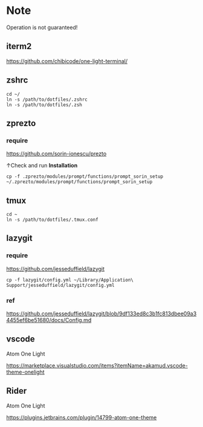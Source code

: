 # Note
Operation is not guaranteed!

## iterm2
https://github.com/chibicode/one-light-terminal/

## zshrc
```
cd ~/
ln -s /path/to/dotfiles/.zshrc
ln -s /path/to/dotfiles/.zsh
```

## zprezto

### require
https://github.com/sorin-ionescu/prezto

↑Check and run **Installation** 

```
cp -f .zprezto/modules/prompt/functions/prompt_sorin_setup ~/.zprezto/modules/prompt/functions/prompt_sorin_setup
```


## tmux
```
cd ~
ln -s /path/to/dotfiles/.tmux.conf
```

## lazygit
### require
https://github.com/jesseduffield/lazygit

```
cp -f lazygit/config.yml ~/Library/Application\ Support/jesseduffield/lazygit/config.yml
```

### ref
https://github.com/jesseduffield/lazygit/blob/9df133ed8c3b1fc813dbee09a34455ef6be51680/docs/Config.md


## vscode
Atom One Light

https://marketplace.visualstudio.com/items?itemName=akamud.vscode-theme-onelight

## Rider
Atom One Light

https://plugins.jetbrains.com/plugin/14799-atom-one-theme
